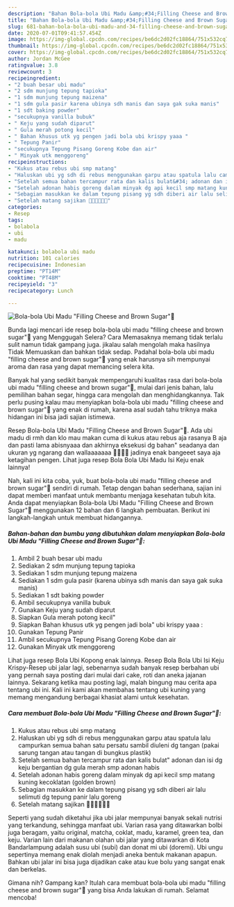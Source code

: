 ```yaml
---
description: "Bahan Bola-bola Ubi Madu &amp;#34;Filling Cheese and Brown Sugar&amp;#34;🍠 | Bahan Membuat Bola-bola Ubi Madu &amp;#34;Filling Cheese and Brown Sugar&amp;#34;🍠 Yang Mudah Dan Praktis"
title: "Bahan Bola-bola Ubi Madu &amp;#34;Filling Cheese and Brown Sugar&amp;#34;🍠 | Bahan Membuat Bola-bola Ubi Madu &amp;#34;Filling Cheese and Brown Sugar&amp;#34;🍠 Yang Mudah Dan Praktis"
slug: 681-bahan-bola-bola-ubi-madu-and-34-filling-cheese-and-brown-sugar-and-34-bahan-membuat-bola-bola-ubi-madu-and-34-filling-cheese-and-brown-sugar-and-34-yang-mudah-dan-praktis
date: 2020-07-01T09:41:57.454Z
image: https://img-global.cpcdn.com/recipes/be6dc2d02fc18864/751x532cq70/bola-bola-ubi-madu-filling-cheese-and-brown-sugar🍠-foto-resep-utama.jpg
thumbnail: https://img-global.cpcdn.com/recipes/be6dc2d02fc18864/751x532cq70/bola-bola-ubi-madu-filling-cheese-and-brown-sugar🍠-foto-resep-utama.jpg
cover: https://img-global.cpcdn.com/recipes/be6dc2d02fc18864/751x532cq70/bola-bola-ubi-madu-filling-cheese-and-brown-sugar🍠-foto-resep-utama.jpg
author: Jordan McGee
ratingvalue: 3.8
reviewcount: 3
recipeingredient:
- "2 buah besar ubi madu"
- "2 sdm munjung tepung tapioka"
- "1 sdm munjung tepung maizena"
- "1 sdm gula pasir karena ubinya sdh manis dan saya gak suka manis"
- "1 sdt baking powder"
- "secukupnya vanilla bubuk"
- " Keju yang sudah diparut"
- " Gula merah potong kecil"
- " Bahan khusus utk yg pengen jadi bola ubi krispy yaaa "
- " Tepung Panir"
- "secukupnya Tepung Pisang Goreng Kobe dan air"
- " Minyak utk menggoreng"
recipeinstructions:
- "Kukus atau rebus ubi smp matang"
- "Haluskan ubi yg sdh di rebus menggunakan garpu atau spatula lalu campurkan semua bahan satu persatu sambil diuleni dg tangan (pakai sarung tangan atau tangan di bungkus plastik)"
- "Setelah semua bahan tercampur rata dan kalis bulat&#34; adonan dan isi dg keju bergantian dg gula merah smp adonan habis"
- "Setelah adonan habis goreng dalam minyak dg api kecil smp matang kuning kecoklatan (golden brown)"
- "Sebagian masukkan ke dalam tepung pisang yg sdh diberi air lalu selimuti dg tepung panir lalu goreng"
- "Setelah matang sajikan 👍🏻👍🏻🤤🤤"
categories:
- Resep
tags:
- bolabola
- ubi
- madu

katakunci: bolabola ubi madu 
nutrition: 101 calories
recipecuisine: Indonesian
preptime: "PT14M"
cooktime: "PT48M"
recipeyield: "3"
recipecategory: Lunch

---
```



![Bola-bola Ubi Madu &#34;Filling Cheese and Brown Sugar&#34;🍠](https://img-global.cpcdn.com/recipes/be6dc2d02fc18864/751x532cq70/bola-bola-ubi-madu-filling-cheese-and-brown-sugar🍠-foto-resep-utama.jpg)

Bunda lagi mencari ide resep bola-bola ubi madu &#34;filling cheese and brown sugar&#34;🍠 yang Menggugah Selera? Cara Memasaknya memang tidak terlalu sulit namun tidak gampang juga. jikalau salah mengolah maka hasilnya Tidak Memuaskan dan bahkan tidak sedap. Padahal bola-bola ubi madu &#34;filling cheese and brown sugar&#34;🍠 yang enak harusnya sih mempunyai aroma dan rasa yang dapat memancing selera kita.

Banyak hal yang sedikit banyak mempengaruhi kualitas rasa dari bola-bola ubi madu &#34;filling cheese and brown sugar&#34;🍠, mulai dari jenis bahan, lalu pemilihan bahan segar, hingga cara mengolah dan menghidangkannya. Tak perlu pusing kalau mau menyiapkan bola-bola ubi madu &#34;filling cheese and brown sugar&#34;🍠 yang enak di rumah, karena asal sudah tahu triknya maka hidangan ini bisa jadi sajian istimewa.

Resep Bola-bola Ubi Madu &#34;Filling Cheese and Brown Sugar&#34;🍠. Ada ubi madu di rmh dan klo mau makan cuma di kukus atau rebus aja rasanya B aja dan pasti lama abisnyaaa dan akhirnya eksekusi dg bahan&#34; seadanya dan ukuran yg ngarang dan wallaaaaaaa 💁🏻💁🏻 jadinya enak bangeeet saya aja ketagihan pengen. Lihat juga resep Bola Bola Ubi Madu Isi Keju enak lainnya!


Nah, kali ini kita coba, yuk, buat bola-bola ubi madu &#34;filling cheese and brown sugar&#34;🍠 sendiri di rumah. Tetap dengan bahan sederhana, sajian ini dapat memberi manfaat untuk membantu menjaga kesehatan tubuh kita. Anda dapat menyiapkan Bola-bola Ubi Madu &#34;Filling Cheese and Brown Sugar&#34;🍠 menggunakan 12 bahan dan 6 langkah pembuatan. Berikut ini langkah-langkah untuk membuat hidangannya.

<!--inarticleads1-->

##### Bahan-bahan dan bumbu yang dibutuhkan dalam menyiapkan Bola-bola Ubi Madu &#34;Filling Cheese and Brown Sugar&#34;🍠:

1. Ambil 2 buah besar ubi madu
1. Sediakan 2 sdm munjung tepung tapioka
1. Sediakan 1 sdm munjung tepung maizena
1. Sediakan 1 sdm gula pasir (karena ubinya sdh manis dan saya gak suka manis)
1. Sediakan 1 sdt baking powder
1. Ambil secukupnya vanilla bubuk
1. Gunakan  Keju yang sudah diparut
1. Siapkan  Gula merah potong kecil&#34;
1. Siapkan  Bahan khusus utk yg pengen jadi bola&#34; ubi krispy yaaa :
1. Gunakan  Tepung Panir
1. Ambil secukupnya Tepung Pisang Goreng Kobe dan air
1. Gunakan  Minyak utk menggoreng


Lihat juga resep Bola Ubi Kopong enak lainnya. Resep Bola Bola Ubi Isi Keju Krispy-Resep ubi jalar lagi, sebenarnya sudah banyak resep berbahan ubi yang pernah saya posting dari mulai dari cake, roti dan aneka jajanan lainnya. Sekarang ketika mau posting lagi, malah bingung mau cerita apa tentang ubi ini. Kali ini kami akan membahas tentang ubi kuning yang memang mengandung berbagai khasiat alami untuk kesehatan. 

<!--inarticleads2-->

##### Cara membuat Bola-bola Ubi Madu &#34;Filling Cheese and Brown Sugar&#34;🍠:

1. Kukus atau rebus ubi smp matang
1. Haluskan ubi yg sdh di rebus menggunakan garpu atau spatula lalu campurkan semua bahan satu persatu sambil diuleni dg tangan (pakai sarung tangan atau tangan di bungkus plastik)
1. Setelah semua bahan tercampur rata dan kalis bulat&#34; adonan dan isi dg keju bergantian dg gula merah smp adonan habis
1. Setelah adonan habis goreng dalam minyak dg api kecil smp matang kuning kecoklatan (golden brown)
1. Sebagian masukkan ke dalam tepung pisang yg sdh diberi air lalu selimuti dg tepung panir lalu goreng
1. Setelah matang sajikan 👍🏻👍🏻🤤🤤


Seperti yang sudah diketahui jika ubi jalar mempunyai banyak sekali nutrisi yang terkandung, sehingga manfaat ubi. Varian rasa yang ditawarkan bolbi juga beragam, yaitu original, matcha, coklat, madu, karamel, green tea, dan keju. Varian lain dari makanan olahan ubi jalar yang ditawarkan di Kota Bandarlampung adalah susu ubi (subi) dan donat mi ubi (doremi). Ubi ungu sepertinya memang enak diolah menjadi aneka bentuk makanan apapun. Bahkan ubi jalar ini bisa juga dijadikan cake atau kue bolu yang sangat enak dan berkelas. 

Gimana nih? Gampang kan? Itulah cara membuat bola-bola ubi madu &#34;filling cheese and brown sugar&#34;🍠 yang bisa Anda lakukan di rumah. Selamat mencoba!
